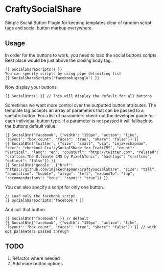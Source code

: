CraftySocialShare
================

Simple Social Button Plugin for keeping templates clear of random script tags and social button markup everywhere.


## Usage

In order for the buttons to work, you need to load the social buttons scripts. Best place would be just above the closing body tag.

    {{ SocialShareScripts() }}
    You can specify scripts by using pipe delimiting list
    {{ SocialShareScripts('facebook|google') }}
    

Now display your buttons

    {{ SocialBtns() }} // This will display the default for all buttons
    
Sometimes we want more control over the outputted button attributes.
The template tag accepts an array of parameters that can be passed to a specific button.
For a list of parameters check out the developer guide for each individual button type. If a parameter is not passed it will fallback to the buttons default value.

    {{ SocialBtn('facebook', {"width": "150px", "action": "like", 'layout': "box_count", "faces": 'true', "share": 'false'}) }}
    {{ SocialBtn('twitter', {"size": "small", "via": "imjakechapman", "text": "checkout CraftySocialShare for CraftCMS", "count": "vertical", "lang": "en", "counturl": "http://twitter.com", "related": "craftcms:The Ultimate CMS by Pixel&Tonic", "hashtags": "craftcms", "opt-out": "false"}) }}
    {{ SocialBtn('google', {"href": "https://github.com/imjakechapman/CraftySocialShare", "size": "tall", "annotation": "bubble", "align": "left", "expandTo": "top", "recommendations": "true", "count": "true"}) }}
    
    
You can also specify a script for only one button.

    // Load only the facebook script 
    {{ SocialShareScripts('facebook') }}
    
And call that button

    {{ SocialBtn('facebook') }} // default
    {{ SocialBtn('facebook', {"width": "150px", "action": "like", 'layout': "box_count", "faces": 'true', "share": 'false'}) }} // with opt parameters passed through


## TODO
1. Refactor where needed
2. Add more button options
